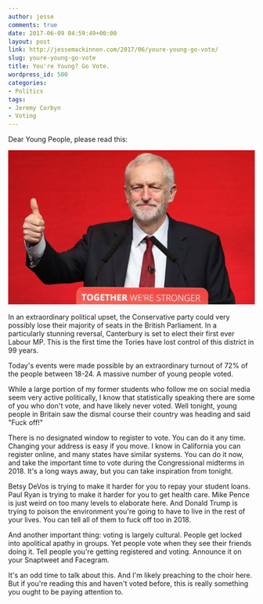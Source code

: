 ```yaml
---
author: jesse
comments: true
date: 2017-06-09 04:59:49+00:00
layout: post
link: http://jessemackinnon.com/2017/06/youre-young-go-vote/
slug: youre-young-go-vote
title: You're Young? Go Vote.
wordpress_id: 500
categories:
- Politics
tags:
- Jeremy Corbyn
- Voting
---
```


Dear Young People, please read this:

<img src="/images/2017/corbyn.jpg" alt="">

In an extraordinary political upset, the Conservative party could very possibly lose their majority of seats in the British Parliament. In a particularly stunning reversal, Canterbury is set to elect their first ever Labour MP. This is the first time the Tories have lost control of this district in 99 years.

Today's events were made possible by an extraordinary turnout of 72% of the people between 18-24. A massive number of young people voted.

While a large portion of my former students who follow me on social media seem very active politically, I know that statistically speaking there are some of you who don't vote, and have likely never voted. Well tonight, young people in Britain saw the dismal course their country was heading and said "Fuck off!"

There is no designated window to register to vote. You can do it any time. Changing your address is easy if you move. I know in California you can register online, and many states have similar systems. You can do it now, and take the important time to vote during the Congressional midterms in 2018. It's a long ways away, but you can take inspiration from tonight.

Betsy DeVos is trying to make it harder for you to repay your student loans. Paul Ryan is trying to make it harder for you to get health care. Mike Pence is just weird on too many levels to elaborate here. And Donald Trump is trying to poison the environment you're going to have to live in the rest of your lives. You can tell all of them to fuck off too in 2018.

And another important thing: voting is largely cultural. People get locked into apolitical apathy in groups. Yet people vote when they see their friends doing it. Tell people you're getting registered and voting. Announce it on your Snaptweet and Facegram.

It's an odd time to talk about this. And I'm likely preaching to the choir here. But if you're reading this and haven't voted before, this is really something you ought to be paying attention to.
